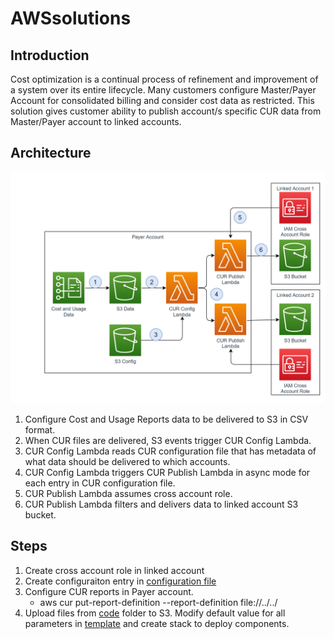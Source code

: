 # AWSsolutions

## Introduction

Cost optimization is a continual process of refinement and improvement of a system over its entire lifecycle. Many customers configure 
Master/Payer Account for consolidated billing and consider cost data as restricted. This solution gives customer ability to publish account/s specific CUR data from Master/Payer account to linked accounts.

## Architecture

![](files/solution.png)

1. Configure Cost and Usage Reports data to be delivered to S3 in CSV format.
2. When CUR files are delivered, S3 events trigger CUR Config Lambda.
3. CUR Config Lambda reads CUR configuration file that has metadata of what data should be delivered to which accounts.
4. CUR Config Lambda triggers CUR Publish Lambda in async mode for each entry in CUR configuration file.
5. CUR Publish Lambda assumes cross account role.
6. CUR Publish Lambda filters and delivers data to linked account S3 bucket.

## Steps

1. Create cross account role in linked account
2. Create configuraiton entry in [configuration file](code/curpublish.conf) 
3. Configure CUR reports in Payer account.
   * aws cur put-report-definition --report-definition file://../../[](code/cur.json)
4. Upload files from [code](code/) folder to S3. Modify default value for all parameters in [template](code/cur.yaml) and create stack to deploy components.
